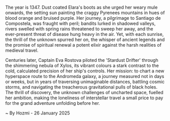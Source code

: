
The year is 1347.  Dust coated Elara's boots as she urged her weary mule onwards, the setting sun painting the craggy Pyrenees mountains in hues of blood orange and bruised purple.  Her journey, a pilgrimage to Santiago de Compostela, was fraught with peril; bandits lurked in shadowed valleys, rivers swelled with spring rains threatened to sweep her away, and the ever-present threat of disease hung heavy in the air. Yet, with each sunrise, the thrill of the unknown spurred her on, the whisper of ancient legends and the promise of spiritual renewal a potent elixir against the harsh realities of medieval travel.

Centuries later, Captain Eva Rostova piloted the 'Stardust Drifter' through the shimmering nebula of Xylos, its vibrant colours a stark contrast to the cold, calculated precision of her ship's controls.  Her mission: to chart a new hyperspace route to the Andromeda galaxy, a journey measured not in days or weeks, but in years of traversing unimaginable distances, battling cosmic storms, and navigating the treacherous gravitational pulls of black holes.  The thrill of discovery, the unknown challenges of uncharted space, fuelled her ambition, making the loneliness of interstellar travel a small price to pay for the grand adventure unfolding before her.

~ By Hozmi - 26 January 2025
